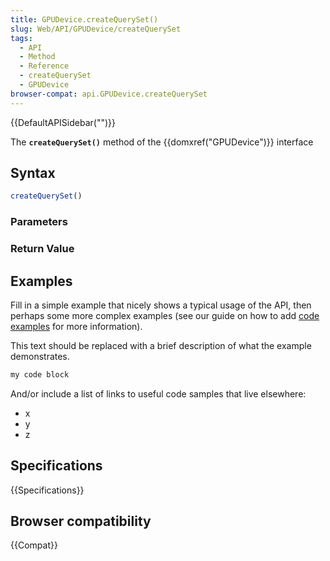 ```yaml
---
title: GPUDevice.createQuerySet()
slug: Web/API/GPUDevice/createQuerySet
tags:
  - API
  - Method
  - Reference
  - createQuerySet
  - GPUDevice
browser-compat: api.GPUDevice.createQuerySet
---
```

{{DefaultAPISidebar("")}}

The **`createQuerySet()`** method of the {{domxref("GPUDevice")}} interface 

## Syntax

```js
createQuerySet()
```

### Parameters



### Return Value



## Examples

Fill in a simple example that nicely shows a typical usage of the API, then perhaps some more complex examples (see our guide on how to add [code examples](/en-US/docs/MDN/Contribute/Structures/Code_examples) for more information).

This text should be replaced with a brief description of what the example demonstrates.

```js
my code block
```

And/or include a list of links to useful code samples that live elsewhere:

*   x
*   y
*   z

## Specifications

{{Specifications}}

## Browser compatibility

{{Compat}}

